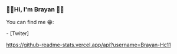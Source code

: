 ### 🎸🎶Hi, I'm Brayan 🤟🏴

You can find me 😁:
<!doctype html>
<html>
  <head>
    <meta charset="utf-8">
  </head>
  <body>
    <a herf="(https://twitter.com/Brayan_HC11)">- [Twiter]</a>
  </body>
</html>


https://github-readme-stats.vercel.app/api?username=Brayan-Hc11

